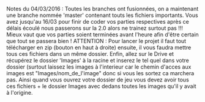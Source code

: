 Notes du 04/03/2016 :
Toutes les branches ont fusionnées, on a maintenant une branche nommée 'master' contenant touts les fichiers importants. Vous avez jusqu'au 16/03 pour finir de coder vos parties respectives après ce délais écoulé nous passerons sur la 2.0 alors ne trainez surtout pas !!! Mieux vaut que vos parties soient terminées avant l'heure afin d'être certain que tout se passera bien ! 
ATTENTION : Pour lancer le projet il faut tout télécharger en zip (bouton en haut à droite) ensuite, il vous faudra mettre tous     ces fichiers dans un même dossier. Enfin, allez sur le Drive et récupérez le dossier 'Images' à la racine et inserez le tel quel dans votre dossier (surtout laissez les images à l'interieur car le chemin d'acces aux images est "Images/nom_de_l'image" donc si vous les sortez ca marchera pas. Ainsi quand vous ouvrez votre dossier de jeu vous devez avoir tous ces fichiers + le dossier Images avec dedans toutes les images qu'il y avait à l'origine.

